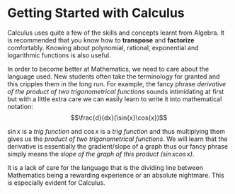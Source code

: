 # Getting Started with Calculus
Calculus uses quite a few of the skills and concepts learnt from Algebra. It is 
recommended that you know how to **transpose** and **factorize** comfortably. Knowing about polynomial, rational, exponential 
and logarithmic functions is also useful.

In order to become better at Mathematics, we need to care about the language used. 
New students often take the terminology for granted and this cripples them 
in the long run. For example, the fancy phrase *derivative of the product of two trigonometrical functions* sounds 
intimidating at first but with a little extra care we can easily learn to write 
it into mathematical notation:
$$\frac{d}{dx}(\sin{x}\cos{x})$$

$\sin{x}$ is a *trig function* and $\cos{x}$ is a *trig function* and thus multiplying 
them gives us the *product of two trigonometrical functions*. We will learn that 
the derivative is essentially the gradient/slope of a graph thus our fancy phrase 
simply means the *slope of the graph of this product ($\sin{x}\cos{x}$)*.

It is a lack of care for the language that is the dividing line between Mathematics 
being a rewarding experience or an absolute nightmare. This is especially evident 
for Calculus.
